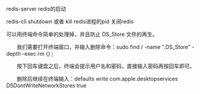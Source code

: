 

redis-server redis的启动

redis-cli shutdown  或者 kill redis进程的pid  关闭redis

可以用终端命令简单的处理掉，并且防止 DS_Store 文件的再生。

　　我们需要打开终端窗口，并输入删除命令：sudo find / -name ".DS_Store" -depth -exec rm {} \;

　　按下回车键盘之后，终端会提示用户名和密码，直接输入密码再按回车即可。

　　删除后继续在终端输入：defaults write com.apple.desktopservices DSDontWriteNetworkStores true



